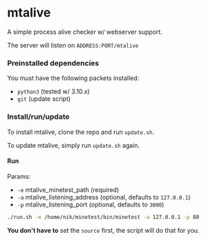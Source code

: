 # mtalive

A simple process alive checker w/ webserver support.

The server will listen on `ADDRESS:PORT/mtalive`

### Preinstalled dependencies
You must have the following packets installed:

- `python3` (tested w/ 3.10.x)
- `git` (update script)

### Install/run/update

To install mtalive, clone the repo and run `update.sh`.

To update mtalive, simply run `update.sh` again.

#### Run
Params:
- `-e` mtalive_minetest_path (required)
- `-a` mtalive_listening_address (optional, defaults to `127.0.0.1`)
- `-p` mtalive_listening_port (optional, defaults to `3000`)

```bash
./run.sh -e /home/nik/minetest/bin/minetest -a 127.0.0.1 -p 80
```

**You don't have to** set the `source` first, the script will do that for you.